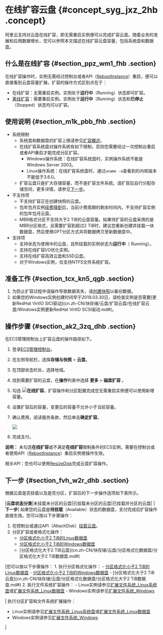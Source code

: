# 在线扩容云盘 {#concept_syg_jxz_2hb .concept}

阿里云支持对云盘在线扩容，即无需重启实例便可以完成扩容云盘。随着业务的发展和应用数据增长，您可以参照本文描述在线扩容云盘容量，包括系统盘和数据盘。

## 什么是在线扩容 {#section_ppz_wm1_fhb .section}

在线扩容操作时，实例无需经过控制台或者API（[RebootInstance](../cn.zh-CN/API参考/实例/RebootInstance.md#)）重启，便可以直接看到云盘容量扩展。扩容的操作方式区别点在于：

-   在线扩容：无需重启实例。实例处于**运行中**（Running）状态即可扩容。
-   [离线扩容](cn.zh-CN/块存储/云盘/扩容云盘/离线扩容云盘.md#)：需要重启实例。实例处于**运行中**（Running）状态和**已停止**（Stopped）状态均可以扩容。

## 使用说明 {#section_m1k_pbb_fhb .section}

-   系统限制
    -   系统盘和数据盘的扩容上限请参见[扩容概述](cn.zh-CN/块存储/云盘/扩容云盘/扩容概述.md#)。
    -   在线扩容系统盘对操作系统有如下限制，否则您需要经过一次控制台重启或者API重启才能完成分区扩容。
        -   Windows操作系统：在线扩容系统盘时，实例操作系统不能是Windows Server 2003。
        -   Linux操作系统：在线扩容系统盘时，通过`uname -a`查看到的内核版本不能低于3.6.0。
    -   扩容云盘只是扩大存储容量，而不是扩容文件系统。请扩容后自行分配存储空间，更多详情，请参见[下一步](#)。
-   不支持项
    -   不支持扩容正在创建快照的云盘。
    -   包年包月实例[续费降配](../cn.zh-CN/产品定价/续费实例/续费降配.md#)后，当前计费周期的剩余时间内，不支持扩容实例的包年包月云盘。
    -   MBR格式分区不支持大于2 TiB的云盘容量。如果待扩容的云盘采用的是MBR分区格式，且需要扩容到超过2 TiB时，建议您重新创建并挂载一块数据盘，然后使用GPT分区方式并将数据拷贝至新数据盘中。
-   支持项
    -   支持状态为使用中的云盘，且所挂载的实例状态为**运行中**（ Running）。
    -   支持在线扩容I/O优化实例。
    -   支持在线扩容高效云盘和SSD云盘。
    -   对于Windows实例，仅支持NTFS文件系统扩容。

## 准备工作 {#section_tcx_kn5_qgb .section}

1.  为防止扩容过程中误操作导致数据丢失，请[创建快照](cn.zh-CN/快照/使用快照/创建快照.md#)以备份数据。
2.  如果您的Windows实例创建时间早于2019.03.30日，请检查实例是否需要[更新RedHat VirtIO SICI驱动](cn.zh-CN/块存储/云盘/扩容云盘/在线扩容云盘/Windows实例更新RedHat VirtIO SCSI驱动.md#)。

## 操作步骤 {#section_ak2_3zq_dhb .section}

在ECS管理控制台上扩容云盘的操作路径如下。

1.  登录[ECS管理控制台](https://ecs.console.aliyun.com)。
2.  在左侧导航栏，选择**存储与快照** \> **云盘**。
3.  在顶部状态栏处，选择地域。
4.  找到需要扩容的云盘，在**操作**列表中选择 **更多** \> **磁盘扩容** 。
5.  勾选 ![](http://static-aliyun-doc.oss-cn-hangzhou.aliyuncs.com/assets/img/145922/156273601441189_zh-CN.png)**在线扩容**。扩容操作和分区配置完成您无需重启实例便可以使用新增容量。
6.  设置扩容后的容量，变更后的容量不允许小于当前容量。
7.  确认费用，阅读服务条款，然后单击**确定扩容**。

    ![](http://static-aliyun-doc.oss-cn-hangzhou.aliyuncs.com/assets/img/149428/156273601441832_zh-CN.png)

8.  完成支付。

**说明：** 未勾选**在线扩容**或不满足**在线扩容**限制条件的ECS实例，需要在控制台或者使用API（[RebootInstance](../cn.zh-CN/API参考/实例/RebootInstance.md#)）重启实例使操作生效。

相关API：您也可以使用[ResizeDisk](../cn.zh-CN/API参考/磁盘/ResizeDisk.md#)完成云盘扩容操作。

## 下一步 {#section_fvh_w2r_dhb .section}

根据云盘是否挂载以及是否分区，扩容后的下一步操作选项如下表所示。

|**云盘状态分类**|未挂载未分区的云盘|已挂载未分区的云盘|已挂载并分区的云盘|
|**下一步**| 如果您的云盘是**待挂载**（Available）状态的数据盘，支付完成后扩容操作直接生效。您可以按以下步骤操作：

 1.  在控制台或通过API（AttachDisk）[挂载云盘](cn.zh-CN/块存储/云盘/挂载云盘.md#)。
2.  分区扩容或者格式化操作：
    -   [分区格式化小于2 TiB的Linux数据盘](../cn.zh-CN/个人版快速入门/格式化数据盘/Linux格式化数据盘.md#)
    -   [分区格式化小于2 TiB的Windows数据盘](../cn.zh-CN/个人版快速入门/格式化数据盘/Windows格式化数据盘.md#)
    -   [分区格式化大于2 TiB云盘](cn.zh-CN/块存储/云盘/分区格式化数据盘/分区格式化大于2 TiB数据盘.md#)

 |您可以按以下步骤操作： 1.  执行分区格式化操作：
    -   [分区格式化小于2 TiB的Linux数据盘](../cn.zh-CN/个人版快速入门/格式化数据盘/Linux格式化数据盘.md#)
    -   [分区格式化小于2 TiB的Windows数据盘](../cn.zh-CN/个人版快速入门/格式化数据盘/Windows格式化数据盘.md#)
    -   [分区格式化大于2 TiB云盘](cn.zh-CN/块存储/云盘/分区格式化数据盘/分区格式化大于2 TiB数据盘.md#)
2.  执行文件系统扩容操作：
    -   Linux实例请参见[扩展文件系统\_Linux系统盘](cn.zh-CN/隐藏/在线扩容/扩展文件系统_Linux系统盘.md#)或[扩展文件系统\_Linux数据盘](cn.zh-CN/隐藏/在线扩容/扩展文件系统_Linux数据盘.md#)
    -   Windows实例请参见[扩展文件系统\_Windows](cn.zh-CN/隐藏/在线扩容/扩展文件系统_Windows.md#)

 | 执行分区扩容和文件系统扩展操作：

 -   Linux实例请参见[扩展文件系统\_Linux系统盘](cn.zh-CN/隐藏/在线扩容/扩展文件系统_Linux系统盘.md#)或[扩展文件系统\_Linux数据盘](cn.zh-CN/隐藏/在线扩容/扩展文件系统_Linux数据盘.md#)
-   Windows实例请参见[扩展文件系统\_Windows](cn.zh-CN/隐藏/在线扩容/扩展文件系统_Windows.md#)

 |

